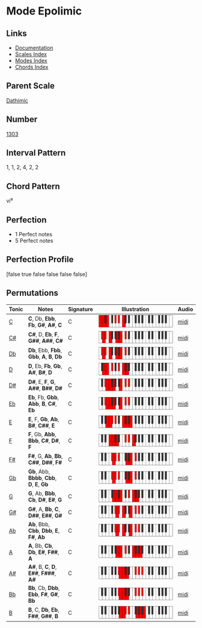 # Mode Epolimic

## Links

- [Documentation](index.md)
- [Scales Index](Scales.md)
- [Modes Index](Modes.md)
- [Chords Index](Chords.md)

## Parent Scale

[Dathimic](ScaleDathimic.md)

## Number

[1303](https://ianring.com/musictheory/scales/1303)

## Interval Pattern

1, 1, 2, 4, 2, 2

## Chord Pattern

vi⁰

## Perfection

- 1 Perfect notes
- 5 Perfect notes

## Perfection Profile

[false true false false false false]

## Permutations

| Tonic | Notes | Signature | Illustration | Audio |
|-------|-------|-----------|--------------|-------|
| [C](ModeCNaturalEpolimic.md) | **C**, Db, **Ebb**, **Fb**, **G#**, **A#**, **C** | C | ![CNaturalEpolimic](ModeCNaturalEpolimic.png) | [midi](https://github.com/edipermadi/music/blob/main/docs/ModeCNaturalEpolimic.mid?raw=true) |
| [C#](ModeCSharpEpolimic.md) | **C#**, D, **Eb**, **F**, **G##**, **A##**, **C#** | C | ![CSharpEpolimic](ModeCSharpEpolimic.png) | [midi](https://github.com/edipermadi/music/blob/main/docs/ModeCSharpEpolimic.mid?raw=true) |
| [Db](ModeDFlatEpolimic.md) | **Db**, Ebb, **Fbb**, **Gbb**, **A**, **B**, **Db** | C | ![DFlatEpolimic](ModeDFlatEpolimic.png) | [midi](https://github.com/edipermadi/music/blob/main/docs/ModeDFlatEpolimic.mid?raw=true) |
| [D](ModeDNaturalEpolimic.md) | **D**, Eb, **Fb**, **Gb**, **A#**, **B#**, **D** | C | ![DNaturalEpolimic](ModeDNaturalEpolimic.png) | [midi](https://github.com/edipermadi/music/blob/main/docs/ModeDNaturalEpolimic.mid?raw=true) |
| [D#](ModeDSharpEpolimic.md) | **D#**, E, **F**, **G**, **A##**, **B##**, **D#** | C | ![DSharpEpolimic](ModeDSharpEpolimic.png) | [midi](https://github.com/edipermadi/music/blob/main/docs/ModeDSharpEpolimic.mid?raw=true) |
| [Eb](ModeEFlatEpolimic.md) | **Eb**, Fb, **Gbb**, **Abb**, **B**, **C#**, **Eb** | C | ![EFlatEpolimic](ModeEFlatEpolimic.png) | [midi](https://github.com/edipermadi/music/blob/main/docs/ModeEFlatEpolimic.mid?raw=true) |
| [E](ModeENaturalEpolimic.md) | **E**, F, **Gb**, **Ab**, **B#**, **C##**, **E** | C | ![ENaturalEpolimic](ModeENaturalEpolimic.png) | [midi](https://github.com/edipermadi/music/blob/main/docs/ModeENaturalEpolimic.mid?raw=true) |
| [F](ModeFNaturalEpolimic.md) | **F**, Gb, **Abb**, **Bbb**, **C#**, **D#**, **F** | C | ![FNaturalEpolimic](ModeFNaturalEpolimic.png) | [midi](https://github.com/edipermadi/music/blob/main/docs/ModeFNaturalEpolimic.mid?raw=true) |
| [F#](ModeFSharpEpolimic.md) | **F#**, G, **Ab**, **Bb**, **C##**, **D##**, **F#** | C | ![FSharpEpolimic](ModeFSharpEpolimic.png) | [midi](https://github.com/edipermadi/music/blob/main/docs/ModeFSharpEpolimic.mid?raw=true) |
| [Gb](ModeGFlatEpolimic.md) | **Gb**, Abb, **Bbbb**, **Cbb**, **D**, **E**, **Gb** | C | ![GFlatEpolimic](ModeGFlatEpolimic.png) | [midi](https://github.com/edipermadi/music/blob/main/docs/ModeGFlatEpolimic.mid?raw=true) |
| [G](ModeGNaturalEpolimic.md) | **G**, Ab, **Bbb**, **Cb**, **D#**, **E#**, **G** | C | ![GNaturalEpolimic](ModeGNaturalEpolimic.png) | [midi](https://github.com/edipermadi/music/blob/main/docs/ModeGNaturalEpolimic.mid?raw=true) |
| [G#](ModeGSharpEpolimic.md) | **G#**, A, **Bb**, **C**, **D##**, **E##**, **G#** | C | ![GSharpEpolimic](ModeGSharpEpolimic.png) | [midi](https://github.com/edipermadi/music/blob/main/docs/ModeGSharpEpolimic.mid?raw=true) |
| [Ab](ModeAFlatEpolimic.md) | **Ab**, Bbb, **Cbb**, **Dbb**, **E**, **F#**, **Ab** | C | ![AFlatEpolimic](ModeAFlatEpolimic.png) | [midi](https://github.com/edipermadi/music/blob/main/docs/ModeAFlatEpolimic.mid?raw=true) |
| [A](ModeANaturalEpolimic.md) | **A**, Bb, **Cb**, **Db**, **E#**, **F##**, **A** | C | ![ANaturalEpolimic](ModeANaturalEpolimic.png) | [midi](https://github.com/edipermadi/music/blob/main/docs/ModeANaturalEpolimic.mid?raw=true) |
| [A#](ModeASharpEpolimic.md) | **A#**, B, **C**, **D**, **E##**, **F###**, **A#** | C | ![ASharpEpolimic](ModeASharpEpolimic.png) | [midi](https://github.com/edipermadi/music/blob/main/docs/ModeASharpEpolimic.mid?raw=true) |
| [Bb](ModeBFlatEpolimic.md) | **Bb**, Cb, **Dbb**, **Ebb**, **F#**, **G#**, **Bb** | C | ![BFlatEpolimic](ModeBFlatEpolimic.png) | [midi](https://github.com/edipermadi/music/blob/main/docs/ModeBFlatEpolimic.mid?raw=true) |
| [B](ModeBNaturalEpolimic.md) | **B**, C, **Db**, **Eb**, **F##**, **G##**, **B** | C | ![BNaturalEpolimic](ModeBNaturalEpolimic.png) | [midi](https://github.com/edipermadi/music/blob/main/docs/ModeBNaturalEpolimic.mid?raw=true) |
